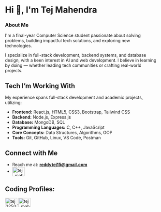 <h1>Hi 👋, I'm Tej Mahendra</h1>
<h3>About Me</h3>
<p>
  I'm a final-year Computer Science student passionate about solving problems, building impactful tech solutions, and exploring new technologies.  </p>
  <p>
  I specialize in full-stack development, backend systems, and database design, with a keen interest in AI and web development.  
  I believe in learning by doing — whether leading tech communities or crafting real-world projects.  </p>
  
## Tech I’m Working With
My experience spans full-stack development and academic projects, utilizing:
- **Frontend:** React.js, HTML5, CSS3, Bootstrap, Tailwind CSS
- **Backend:** Node.js, Express.js
- **Database:** MongoDB, SQL
- **Programming Languages:** C, C++, JavaScript
- **Core Concepts:** Data Structures, Algorithms, OOP
- **Tools:** Git, GitHub, Linux, VS Code, Postman

## Connect with Me
- Reach me at: **reddytej15@gmail.com**
- <a href="https://www.linkedin.com/in/tej-mahendra/" target="_blank">
    <img align="center" src="https://raw.githubusercontent.com/rahuldkjain/github-profile-readme-generator/master/src/images/icons/Social/linked-in-alt.svg" alt="tej_mahendra" height="30" width="40" />
  </a>
  
## Coding Profiles:
<p align="left">
  <a href="https://www.codechef.com/users/tej22501a05h9" target="_blank">
    <img align="center" src="https://cdn.jsdelivr.net/npm/simple-icons@3.1.0/icons/codechef.svg" alt="tej22501a05h9" height="30" width="40" />
  </a>
  <a href="https://www.leetcode.com/tej_mahendra" target="_blank">
    <img align="center" src="https://raw.githubusercontent.com/rahuldkjain/github-profile-readme-generator/master/src/images/icons/Social/leet-code.svg" alt="tej_mahendra" height="30" width="40" />
  </a>
</p>

<p>
<!--   <img align="center" src="https://github-readme-stats.vercel.app/api/top-langs?username=tej-mahender&show_icons=true&locale=en&layout=compact" alt="tej-mahender" />
</p> -->
